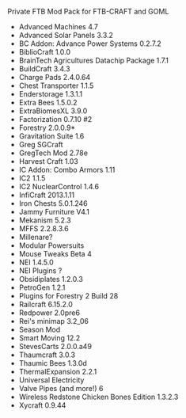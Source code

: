 Private FTB Mod Pack for FTB-CRAFT and GOML

* Advanced Machines  4.7
* Advanced Solar Panels  3.3.2
* BC Addon: Advance Power Systems  0.2.7.2
* BiblioCraft	1.0.0
* BrainTech Agricultures Datachip Package	1.7.1
* BuildCraft	3.4.3
* Charge Pads	2.4.0.64
* Chest Transporter	1.1.5
* Enderstorage	1.3.1.1
* Extra Bees	1.5.0.2
* ExtraBiomesXL	3.9.0
* Factorization	0.7.10 #2
* Forestry	2.0.0.9*
* Gravitation Suite	1.6
* Greg SGCraft		
* GregTech Mod	2.78e
* Harvest Craft	1.03
* IC Addon: Combo Armors	1.11
* IC2	1.1.5
* IC2 NuclearControl	1.4.6
* InfiCraft	2013.1.11
* Iron Chests	5.0.1.246
* Jammy Furniture	V4.1
* Mekanism	5.2.3
* MFFS	2.2.8.3.6
* Millenare?	
* Modular Powersuits	
* Mouse Tweaks	Beta 4
* NEI	1.4.5.0
* NEI Plugins	?
* Obsidiplates	1.2.0.3
* PetroGen	1.2.1
* Plugins for Forestry 2	Build 28
* Railcraft	6.15.2.0
* Redpower	2.0pre6
* Rei's minimap	3.2_06
* Season Mod	
* Smart Moving	12.2
* StevesCarts	2.0.0.a49
* Thaumcraft	3.0.3
* Thaumic Bees	1.3.0d
* ThermalExpansion	2.2.1
* Universal Electricity	
* Valve Pipes (and more!)	6
* Wireless Redstone Chicken Bones Edition	1.3.2.3
* Xycraft	0.9.44

